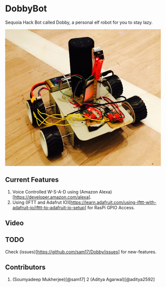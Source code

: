 # DobbyBot
Sequoia Hack Bot called Dobby, a personal elf robot for you to stay lazy.

![Dobby](./img/dobby.jpg)
## Current Features
1. Voice Controlled W-S-A-D using (Amazon Alexa)[https://developer.amazon.com/alexa].
2. Using (IFTT and Adafrut IO)[https://learn.adafruit.com/using-ifttt-with-adafruit-io/ifttt-to-adafruit-io-setup] for RasPi GPIO Access.

## Video

## TODO
Check (issues)[https://github.com/sam17/Dobby/issues] for new-features.

## Contributors
1. (Soumyadeep Mukherjee)[@sam17]
2  (Aditya Agarwal)[@aditya2592]
